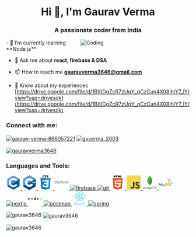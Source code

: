 
<h1 align="center">Hi 👋, I'm Gaurav Verma</h1>
<h3 align="center">A passionate coder from India</h3>
<img align="right" alt="Coding" width="300" src="https://user-images.githubusercontent.com/91468455/230662215-7e6ef3f9-3a4f-4f47-9081-2bcf974d8e5e.gif">
- 🌱 I’m currently learning **Node js**

- 💬 Ask me about **react, firebase & DSA**

- 📫 How to reach me **gauravverma3646@gmail.com**

- 📄 Know about my experiences [https://drive.google.com/file/d/1BXIDgZcR7zUqY_qCzCun4X08IhlY7_lY/view?usp=drivesdk](https://drive.google.com/file/d/1BXIDgZcR7zUqY_qCzCun4X08IhlY7_lY/view?usp=drivesdk)

<h3 align="left">Connect with me:</h3>
<p align="left">
<a href="https://linkedin.com/in/gaurav-verma-866057221" target="blank"><img align="center" src="https://raw.githubusercontent.com/rahuldkjain/github-profile-readme-generator/master/src/images/icons/Social/linked-in-alt.svg" alt="gaurav-verma-866057221" height="30" width="40" /></a>
<a href="https://www.codechef.com/users/gvverma_2003" target="blank"><img align="center" src="https://cdn.jsdelivr.net/npm/simple-icons@3.1.0/icons/codechef.svg" alt="gvverma_2003" height="30" width="40" /></a>

<a href="https://www.leetcode.com/gauravverma3646" target="blank"><img align="center" src="https://raw.githubusercontent.com/rahuldkjain/github-profile-readme-generator/master/src/images/icons/Social/leet-code.svg" alt="gauravverma3646" height="30" width="40" /></a>


<h3 align="left">Languages and Tools:</h3>
<p align="left"> <a href="https://www.cprogramming.com/" target="_blank" rel="noreferrer"> <img src="https://raw.githubusercontent.com/devicons/devicon/master/icons/c/c-original.svg" alt="c" width="40" height="40"/> </a> <a href="https://www.w3schools.com/cpp/" target="_blank" rel="noreferrer"> <img src="https://raw.githubusercontent.com/devicons/devicon/master/icons/cplusplus/cplusplus-original.svg" alt="cplusplus" width="40" height="40"/> </a> <a href="https://www.w3schools.com/css/" target="_blank" rel="noreferrer"> <img src="https://raw.githubusercontent.com/devicons/devicon/master/icons/css3/css3-original-wordmark.svg" alt="css3" width="40" height="40"/> </a> <a href="https://expressjs.com" target="_blank" rel="noreferrer"> <img src="https://raw.githubusercontent.com/devicons/devicon/master/icons/express/express-original-wordmark.svg" alt="express" width="40" height="40"/> </a> <a href="https://firebase.google.com/" target="_blank" rel="noreferrer"> <img src="https://www.vectorlogo.zone/logos/firebase/firebase-icon.svg" alt="firebase" width="40" height="40"/> </a> <a href="https://git-scm.com/" target="_blank" rel="noreferrer"> <img src="https://www.vectorlogo.zone/logos/git-scm/git-scm-icon.svg" alt="git" width="40" height="40"/> </a> <a href="https://www.w3.org/html/" target="_blank" rel="noreferrer"> <img src="https://raw.githubusercontent.com/devicons/devicon/master/icons/html5/html5-original-wordmark.svg" alt="html5" width="40" height="40"/> </a> <a href="https://developer.mozilla.org/en-US/docs/Web/JavaScript" target="_blank" rel="noreferrer"> <img src="https://raw.githubusercontent.com/devicons/devicon/master/icons/javascript/javascript-original.svg" alt="javascript" width="40" height="40"/> </a> <a href="https://www.mongodb.com/" target="_blank" rel="noreferrer"> <img src="https://raw.githubusercontent.com/devicons/devicon/master/icons/mongodb/mongodb-original-wordmark.svg" alt="mongodb" width="40" height="40"/> </a> <a href="https://www.mysql.com/" target="_blank" rel="noreferrer"> <img src="https://raw.githubusercontent.com/devicons/devicon/master/icons/mysql/mysql-original-wordmark.svg" alt="mysql" width="40" height="40"/> </a> <a href="https://nextjs.org/" target="_blank" rel="noreferrer"> <img src="https://cdn.worldvectorlogo.com/logos/nextjs-2.svg" alt="nextjs" width="40" height="40"/> </a> <a href="https://nodejs.org" target="_blank" rel="noreferrer"> <img src="https://raw.githubusercontent.com/devicons/devicon/master/icons/nodejs/nodejs-original-wordmark.svg" alt="nodejs" width="40" height="40"/> </a> <a href="https://postman.com" target="_blank" rel="noreferrer"> <img src="https://www.vectorlogo.zone/logos/getpostman/getpostman-icon.svg" alt="postman" width="40" height="40"/> </a> <a href="https://reactjs.org/" target="_blank" rel="noreferrer"> <img src="https://raw.githubusercontent.com/devicons/devicon/master/icons/react/react-original-wordmark.svg" alt="react" width="40" height="40"/> </a> <a href="https://spring.io/" target="_blank" rel="noreferrer"> <img src="https://www.vectorlogo.zone/logos/springio/springio-icon.svg" alt="spring" width="40" height="40"/> </a> </p>

<p><img align="left" src="https://github-readme-stats.vercel.app/api/top-langs?username=gaurav3646&show_icons=true&locale=en&layout=compact" alt="gaurav3646" /></p>

<p>&nbsp;<img align="center" src="https://github-readme-stats.vercel.app/api?username=gaurav3646&show_icons=true&locale=en" alt="gaurav3646" /></p>

<p><img align="center" src="https://github-readme-streak-stats.herokuapp.com/?user=gaurav3646&" alt="gaurav3646" /></p>
